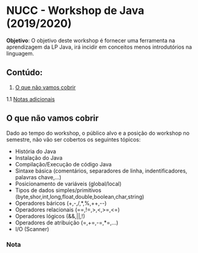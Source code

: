 # NUCC - Workshop de Java (2019/2020)
**Objetivo**: O objetivo deste workshop é fornecer uma ferramenta na aprendizagem da LP Java, irá incidir em conceitos menos introdutórios na linguagem.

## Contúdo:
   1. [O que não vamos cobrir](#O-que-não-vamos-cobrir)


   1.1 [Notas adicionais](#Nota)
## O que não vamos cobrir
Dado ao tempo do workshop, o público alvo e a posição do workshop no semestre, não vão ser cobertos os seguintes tópicos:
*    História do Java
*    Instalação do Java
*    Compilação/Execução de código Java
*    Sintaxe básica (comentários, separadores de linha, indentificadores, palavras chave,...)
*    Posicionamento de variáveis (global/local)
*    Tipos de dados simples/primitivos (byte,shor,int,long,float,double,boolean,char,string)
*    Operadores báricos (+,-,/,*,%,++,--)
*    Operadores relacionais (==,!=,>,<,>=,<=)
*    Operadores lógicos (&&,||,!)
*    Operadores de atribuição (=,+=,-=,*=,...)
*    I/O (Scanner)

### Nota
